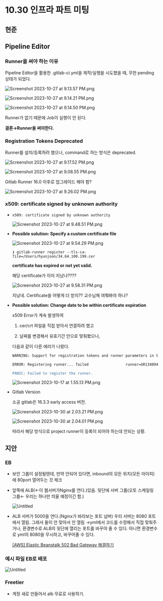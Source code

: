 # 10.30 인프라 파트 미팅

## 현준

## Pipeline Editor

### Runner을 써야 하는 이유

Pipeline Editor을 활용한 .gitlab-ci.yml을 제작/실행을 시도했을 때, 무한 pending 상태가 되었다.

![Screenshot 2023-10-27 at 9.13.57 PM.png](https://prod-files-secure.s3.us-west-2.amazonaws.com/97143298-64f8-4ed2-a9f3-1000d3da545e/059b27cf-06df-4987-adde-96eb347e82c9/Screenshot_2023-10-27_at_9.13.57_PM.png)

![Screenshot 2023-10-27 at 9.14.21 PM.png](https://prod-files-secure.s3.us-west-2.amazonaws.com/97143298-64f8-4ed2-a9f3-1000d3da545e/eacce2ad-63d8-49ad-a70c-aebbc07c08f1/Screenshot_2023-10-27_at_9.14.21_PM.png)

![Screenshot 2023-10-27 at 9.14.50 PM.png](https://prod-files-secure.s3.us-west-2.amazonaws.com/97143298-64f8-4ed2-a9f3-1000d3da545e/2a2ad1b5-43ac-4beb-b98b-9bebc6b89263/Screenshot_2023-10-27_at_9.14.50_PM.png)

Runner가 없기 때문에 Job이 실행이 안 된다.

**결론→Runner을 써야한다.**

### Registration Tokens Deprecated

Runner를 설치/등록하려 했으나, command로 하는 방식은 deprecated.

![Screenshot 2023-10-27 at 9.17.52 PM.png](https://prod-files-secure.s3.us-west-2.amazonaws.com/97143298-64f8-4ed2-a9f3-1000d3da545e/1f1504f7-269a-4f2c-9156-bfc1ee3eca38/Screenshot_2023-10-27_at_9.17.52_PM.png)

![Screenshot 2023-10-27 at 9.08.55 PM.png](https://prod-files-secure.s3.us-west-2.amazonaws.com/97143298-64f8-4ed2-a9f3-1000d3da545e/4557b1e3-bb79-4788-a152-8a221925e815/Screenshot_2023-10-27_at_9.08.55_PM.png)

Gitlab Runner 16.0 이후로 업그레이드 해야 함?

![Screenshot 2023-10-27 at 9.26.02 PM.png](https://prod-files-secure.s3.us-west-2.amazonaws.com/97143298-64f8-4ed2-a9f3-1000d3da545e/2f2bac10-1f9f-480e-ace8-ddafca65a565/Screenshot_2023-10-27_at_9.26.02_PM.png)

### x509: certificate signed by unknown authority

- `x509: certificate signed by unknown authority`

    ![Screenshot 2023-10-27 at 9.48.51 PM.png](https://prod-files-secure.s3.us-west-2.amazonaws.com/97143298-64f8-4ed2-a9f3-1000d3da545e/1a9121ef-e565-4fca-b3a0-e052756fca5f/Screenshot_2023-10-27_at_9.48.51_PM.png)

- **Possible solution: Specify a custom certificate file**

    ![Screenshot 2023-10-27 at 9.54.29 PM.png](https://prod-files-secure.s3.us-west-2.amazonaws.com/97143298-64f8-4ed2-a9f3-1000d3da545e/1c25855d-7fe1-4991-bbe4-5eef9d35e9b0/Screenshot_2023-10-27_at_9.54.29_PM.png)

    `❯ gitlab-runner register --tls-ca-file=/Users/hyunjoon/34.64.100.199.cer`

    **certificate has expired or not yet valid.**

    해당 certificate가 이미 지났나????

    ![Screenshot 2023-10-27 at 9.58.31 PM.png](https://prod-files-secure.s3.us-west-2.amazonaws.com/97143298-64f8-4ed2-a9f3-1000d3da545e/ca24960a-b859-4003-bcc5-b3b5b5ba65ad/Screenshot_2023-10-27_at_9.58.31_PM.png)

    지났네. Certificate을 어떻게 더 받지?? 교수님께 여쭤봐야 하나?

- **Possible solution: Change date to be within certificate expiration**

    x509 Error가 계속 발생하여

    1) cer/crt 파일을 직접 받아서 연결하려 했고

    2) 날짜를 변경해서 유효기간 안으로 맞춰봤으나,

    다음과 같이 다른 에러가 나왔다.

    ```bash
    WARNING: Support for registration tokens and runner parameters in the 'register' command has been deprecated in GitLab Runner 15.6 and will be replaced with support for authentication tokens. For more information, see https://docs.gitlab.com/ee/ci/runners/new_creation_workflow
    
    ERROR: Registering runner... failed                 runner=GR1348941J5zNjazj status=couldn't execute POST against https://34.64.100.199/sunghj1118/itrust2fork/api/v4/runners: Post "https://34.64.100.199/sunghj1118/itrust2fork/api/v4/runners": tls: failed to verify certificate: x509: certificate relies on legacy Common Name field, use SANs instead
    
    PANIC: Failed to register the runner.
    ```

    ![Screenshot 2023-10-17 at 1.55.13 PM.png](https://prod-files-secure.s3.us-west-2.amazonaws.com/97143298-64f8-4ed2-a9f3-1000d3da545e/45fcbd56-3293-4581-8af9-6a548707adae/Screenshot_2023-10-17_at_1.55.13_PM.png)

- Gitlab Version

    소공 gitlab은 16.3.3 early access 버전.

    ![Screenshot 2023-10-30 at 2.03.21 PM.png](https://prod-files-secure.s3.us-west-2.amazonaws.com/97143298-64f8-4ed2-a9f3-1000d3da545e/9eb960d4-2309-4944-9df6-ffb8bf57f845/Screenshot_2023-10-30_at_2.03.21_PM.png)

    ![Screenshot 2023-10-30 at 2.04.01 PM.png](https://prod-files-secure.s3.us-west-2.amazonaws.com/97143298-64f8-4ed2-a9f3-1000d3da545e/7ef26e2e-1383-4d74-8786-ebd604c2b841/Screenshot_2023-10-30_at_2.04.01_PM.png)

    따라서 해당 방식으로 project runner이 등록이 되어야 하는데 안되는 상황.

## 지안

### EB

- 보안 그룹이 설정될텐데, 만약 안되어 있다면, inbound의 모든 위치(모든 아이피)에 80port 열어두는 것 체크
- 앞쪽에 ALB(←이 웹서버가Nginx를 연다.)있음. 뒷단에 서버 그룹(오토 스케일링 그룹← 우리는 하나만 띄울 예정이긴 함.)

    ![Untitled](https://prod-files-secure.s3.us-west-2.amazonaws.com/97143298-64f8-4ed2-a9f3-1000d3da545e/07ca25f7-60a6-4cb9-a509-ead98638810e/Untitled.png)

- ALB 서버가 5000을 연다.(Nginx가 바라보는 포트 넘버) 우리 서버는 8080 포트에서 열림. 그래서 둘이 안 맞아서 안 열림 →yml에서 코드를 수정해서 직접 맞춰주거나, 환경변수로 ALB의 뒷단에 열리는 포트를 바꾸어 줄 수 있다. 아니면 환경변수로 yml의 8080을 무시하고, 바꾸어줄 수 있다.

    [[AWS] Elastic Beanstalk 502 Bad Gateway 해결하기](https://dream-and-develop.tistory.com/509)

### 예시 파일 EB로 배포

[](http://practice-env.eba-a6u63vsc.ap-northeast-2.elasticbeanstalk.com/)

![Untitled](https://prod-files-secure.s3.us-west-2.amazonaws.com/97143298-64f8-4ed2-a9f3-1000d3da545e/96ee718a-dc03-4244-a11f-d549f07b4707/Untitled.png)

### Freetier

- 계정 새로 만들어서 alb 무료로 사용하기.
